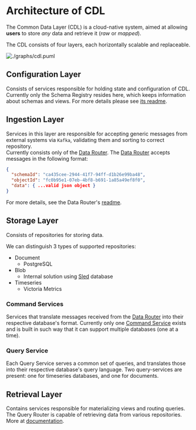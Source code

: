 # Architecture of CDL

The Common Data Layer (CDL) is a cloud-native system, aimed at allowing **users** to store *any* data and retrieve it (*raw* or *mapped*).

The CDL consists of four layers, each horizontally scalable and replaceable.

![./graphs/cdl.puml][architecture-puml]

## Configuration Layer
Consists of services responsible for holding state and configuration of CDL.  
Currently only the Schema Registry resides here, which keeps information about schemas and views. For more details please see [its readme][schema-registry].

## Ingestion Layer
Services in this layer are responsible for accepting generic messages from external systems via `Kafka`, validating them and sorting to correct repository.  
Currently consists only of the [Data Router][data-router]. The [Data Router][data-router] accepts messages in the following format:

```json
{
  "schemaId": "ca435cee-2944-41f7-94ff-d1b26e99ba48",
  "objectId": "fc0b95e1-07eb-4bf8-b691-1a85a49ef8f0",
  "data": { ...valid json object }
}
```

For more details, see the Data Router's [readme][data-router].

## Storage Layer
Consists of repositories for storing data.

We can distinguish 3 types of supported repositories:
- Document
    - PostgreSQL
- Blob
    - Internal solution using [Sled][sled] database
- Timeseries
    - Victoria Metrics

### Command Services
Services that translate messages received from the [Data Router][data-router] into their respective database's format. Currently only one [Command Service][command-service] exists
and is built in such way that it can support multiple databases (one at a time).

### Query Service
Each Query Service serves a common set of queries, and translates those into their respective database's query language.
Two query-services are present: one for timeseries databases, and one for documents.

## Retrieval Layer
Contains services responsible for materializing views and routing queries.
The Query Router is capable of retrieving data from various repositories. More at [documentation][query-router].


[architecture-puml]: http://www.plantuml.com/plantuml/proxy?src=https://raw.githubusercontent.com/epiphany-platform/CommonDataLayer/develop/docs/graphs/cdl.puml
[schema-registry]: ../crates/schema-registry/README.md
[data-router]: ../crates/data-router
[sled]: https://github.com/spacejam/sled
[command-service]: ../crates/command-service
[query-router]: ../crates/query-router/README.md
